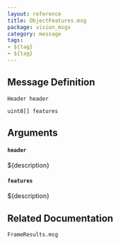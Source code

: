 ```yaml
---
layout: reference
title: ObjectFeatures.msg
package: vision_msgs
category: message
tags: 
- ${tag}
- ${tag}
---
```


## Message Definition
```
Header header

uint8[] features
```

## Arguments
#### `header`
${description}

#### `features`
${description}

## Related Documentation
``FrameResults.msg``  
